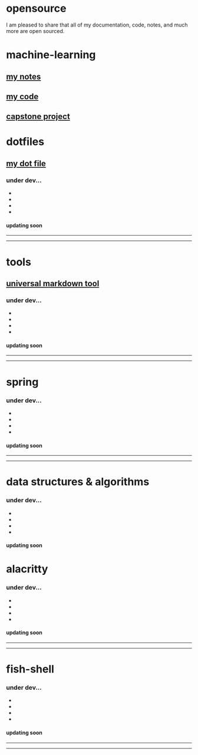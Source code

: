 # opensource
I am pleased to share that all of my documentation, code, notes, and much more are open sourced.


# machine-learning
## [my notes](https://github.com/aharo24/opensource/tree/main/machine-learning)
## [my code](https://github.com/aharo24/machine-learning-jupyternotebook)
## [capstone project](https://github.com/aharo24/machine-learning-jupyternotebook/blob/main/Projects/Capstone.ipynb)


# dotfiles
## [my dot file](https://github.com/aharo24/dotfiles)
### under dev...
- 
- 
- 
- 
#### updating soon
---
---

# tools
## [universal markdown tool](https://github.com/aharo24/universal-markdown-linker)
### under dev...
- 
- 
- 
- 
#### updating soon

---
---
# spring
### under dev...
- 
- 
- 
- 
#### updating soon
---
---
# data structures & algorithms
### under dev...
- 
- 
- 
- 
#### updating soon


# alacritty
### under dev...
- 
- 
- 
- 
#### updating soon
---
---
# fish-shell
### under dev...
- 
- 
- 
- 
#### updating soon
---
---
